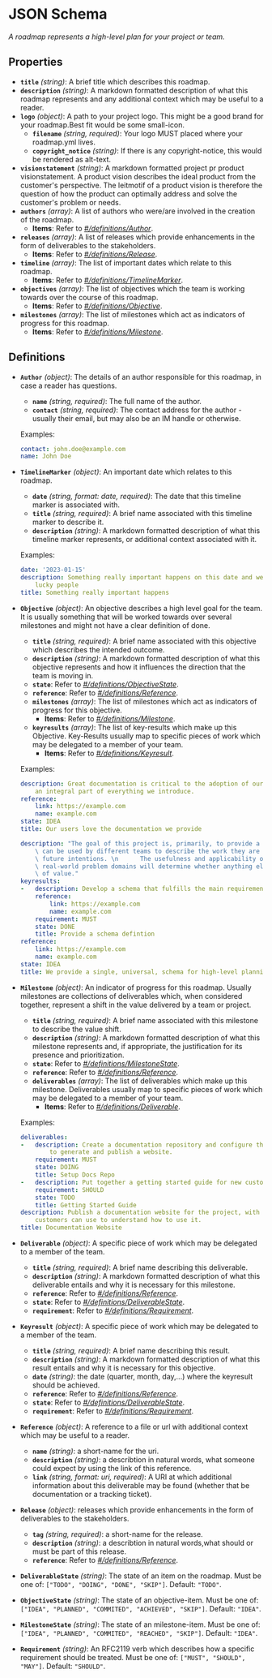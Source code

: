 # JSON Schema

*A roadmap represents a high-level plan for your project or team.*

## Properties

- **`title`** *(string)*: A brief title which describes this roadmap.
- **`description`** *(string)*: A markdown formatted description of what this roadmap represents and any additional context which may be useful to a reader.
- **`logo`** *(object)*: A path to your project logo. This might be a good brand for your roadmap.Best fit would be some small-icon.
  - **`filename`** *(string, required)*: Your logo MUST placed where your roadmap.yml lives.
  - **`copyright_notice`** *(string)*: If there is any copyright-notice, this would be rendered as alt-text.
- **`visionstatement`** *(string)*: A markdown formatted project pr product visionstatement. A product vision describes the ideal product from the customer's perspective. The leitmotif of a product vision is therefore the question of how the product can optimally address and solve the customer's problem or needs.
- **`authors`** *(array)*: A list of authors who were/are involved in the creation of the roadmap.
  - **Items**: Refer to *[#/definitions/Author](#definitions/Author)*.
- **`releases`** *(array)*: A list of releases which provide enhancements in the form of deliverables to the stakeholders.
  - **Items**: Refer to *[#/definitions/Release](#definitions/Release)*.
- **`timeline`** *(array)*: The list of important dates which relate to this roadmap.
  - **Items**: Refer to *[#/definitions/TimelineMarker](#definitions/TimelineMarker)*.
- **`objectives`** *(array)*: The list of objectives which the team is working towards over the course of this roadmap.
  - **Items**: Refer to *[#/definitions/Objective](#definitions/Objective)*.
- **`milestones`** *(array)*: The list of milestones which act as indicators of progress for this roadmap.
  - **Items**: Refer to *[#/definitions/Milestone](#definitions/Milestone)*.
## Definitions

- <a id="definitions/Author"></a>**`Author`** *(object)*: The details of an author responsible for this roadmap, in case a reader has questions.
  - **`name`** *(string, required)*: The full name of the author.
  - **`contact`** *(string, required)*: The contact address for the author - usually their email, but may also be an IM handle or otherwise.

  Examples:
  ```yaml
  contact: john.doe@example.com
  name: John Doe
  ```

- <a id="definitions/TimelineMarker"></a>**`TimelineMarker`** *(object)*: An important date which relates to this roadmap.
  - **`date`** *(string, format: date, required)*: The date that this timeline marker is associated with.
  - **`title`** *(string, required)*: A brief name associated with this timeline marker to describe it.
  - **`description`** *(string)*: A markdown formatted description of what this timeline marker represents, or additional context associated with it.

  Examples:
  ```yaml
  date: '2023-01-15'
  description: Something really important happens on this date and we will all become
      lucky people
  title: Something really important happens
  ```

- <a id="definitions/Objective"></a>**`Objective`** *(object)*: An objective describes a high level goal for the team. It is usually something that will be worked towards over several milestones and might not have a clear definition of done.
  - **`title`** *(string, required)*: A brief name associated with this objective which describes the intended outcome.
  - **`description`** *(string)*: A markdown formatted description of what this objective represents and how it influences the direction that the team is moving in.
  - **`state`**: Refer to *[#/definitions/ObjectiveState](#definitions/ObjectiveState)*.
  - **`reference`**: Refer to *[#/definitions/Reference](#definitions/Reference)*.
  - **`milestones`** *(array)*: The list of milestones which act as indicators of progress for this objective.
    - **Items**: Refer to *[#/definitions/Milestone](#definitions/Milestone)*.
  - **`keyresults`** *(array)*: The list of key-results which make up this Objective. Key-Results usually map to specific pieces of work which may be delegated to a member of your team.
    - **Items**: Refer to *[#/definitions/Keyresult](#definitions/Keyresult)*.

  Examples:
  ```yaml
  description: Great documentation is critical to the adoption of our project and is
      an integral part of everything we introduce.
  reference:
      link: https://example.com
      name: example.com
  state: IDEA
  title: Our users love the documentation we provide
  ```

  ```yaml
  description: "The goal of this project is, primarily, to provide a single schema that\
      \ can be used by different teams to describe the work they are doing and their\
      \ future intentions. \n      The usefulness and applicability of this schema to\
      \ real-world problem domains will determine whether anything else we do here is\
      \ of value."
  keyresults:
  -   description: Develop a schema that fulfills the main requirements of the objective
      reference:
          link: https://example.com
          name: example.com
      requirement: MUST
      state: DONE
      title: Provide a schema defintion
  reference:
      link: https://example.com
      name: example.com
  state: IDEA
  title: We provide a single, universal, schema for high-level planning
  ```

- <a id="definitions/Milestone"></a>**`Milestone`** *(object)*: An indicator of progress for this roadmap. Usually milestones are collections of deliverables which, when considered together, represent a shift in the value delivered by a team or project.
  - **`title`** *(string, required)*: A brief name associated with this milestone to describe the value shift.
  - **`description`** *(string)*: A markdown formatted description of what this milestone represents and, if appropriate, the justification for its presence and prioritization.
  - **`state`**: Refer to *[#/definitions/MilestoneState](#definitions/MilestoneState)*.
  - **`reference`**: Refer to *[#/definitions/Reference](#definitions/Reference)*.
  - **`deliverables`** *(array)*: The list of deliverables which make up this milestone. Deliverables usually map to specific pieces of work which may be delegated to a member of your team.
    - **Items**: Refer to *[#/definitions/Deliverable](#definitions/Deliverable)*.

  Examples:
  ```yaml
  deliverables:
  -   description: Create a documentation repository and configure the build tooling
          to generate and publish a website.
      requirement: MUST
      state: DOING
      title: Setup Docs Repo
  -   description: Put together a getting started guide for new customers.
      requirement: SHOULD
      state: TODO
      title: Getting Started Guide
  description: Publish a documentation website for the project, with information that
      customers can use to understand how to use it.
  title: Documentation Website
  ```

- <a id="definitions/Deliverable"></a>**`Deliverable`** *(object)*: A specific piece of work which may be delegated to a member of the team.
  - **`title`** *(string, required)*: A brief name describing this deliverable.
  - **`description`** *(string)*: A markdown formatted description of what this deliverable entails and why it is necessary for this milestone.
  - **`reference`**: Refer to *[#/definitions/Reference](#definitions/Reference)*.
  - **`state`**: Refer to *[#/definitions/DeliverableState](#definitions/DeliverableState)*.
  - **`requirement`**: Refer to *[#/definitions/Requirement](#definitions/Requirement)*.
- <a id="definitions/Keyresult"></a>**`Keyresult`** *(object)*: A specific piece of work which may be delegated to a member of the team.
  - **`title`** *(string, required)*: A brief name describing this result.
  - **`description`** *(string)*: A markdown formatted description of what this result entails and why it is necessary for this objective.
  - **`date`** *(string)*: the date (quarter, month, day,...) where the keyresult should be achieved.
  - **`reference`**: Refer to *[#/definitions/Reference](#definitions/Reference)*.
  - **`state`**: Refer to *[#/definitions/DeliverableState](#definitions/DeliverableState)*.
  - **`requirement`**: Refer to *[#/definitions/Requirement](#definitions/Requirement)*.
- <a id="definitions/Reference"></a>**`Reference`** *(object)*: A reference to a file or url with additional context which may be useful to a reader.
  - **`name`** *(string)*: a short-name for the uri.
  - **`description`** *(string)*: a describtion in natural words, what someone could expect by using the link of this reference.
  - **`link`** *(string, format: uri, required)*: A URI at which additional information about this deliverable may be found (whether that be documentation or a tracking ticket).
- <a id="definitions/Release"></a>**`Release`** *(object)*: releases which provide enhancements in the form of deliverables to the stakeholders.
  - **`tag`** *(string, required)*: a short-name for the release.
  - **`description`** *(string)*: a describtion in natural words,what should or must be part of this release.
  - **`reference`**: Refer to *[#/definitions/Reference](#definitions/Reference)*.
- <a id="definitions/DeliverableState"></a>**`DeliverableState`** *(string)*: The state of an item on the roadmap. Must be one of: `["TODO", "DOING", "DONE", "SKIP"]`. Default: `"TODO"`.
- <a id="definitions/ObjectiveState"></a>**`ObjectiveState`** *(string)*: The state of an objective-item. Must be one of: `["IDEA", "PLANNED", "COMMITED", "ACHIEVED", "SKIP"]`. Default: `"IDEA"`.
- <a id="definitions/MilestoneState"></a>**`MilestoneState`** *(string)*: The state of an milestone-item. Must be one of: `["IDEA", "PLANNED", "COMMITED", "REACHED", "SKIP"]`. Default: `"IDEA"`.
- <a id="definitions/Requirement"></a>**`Requirement`** *(string)*: An RFC2119 verb which describes how a specific requirement should be treated. Must be one of: `["MUST", "SHOULD", "MAY"]`. Default: `"SHOULD"`.
